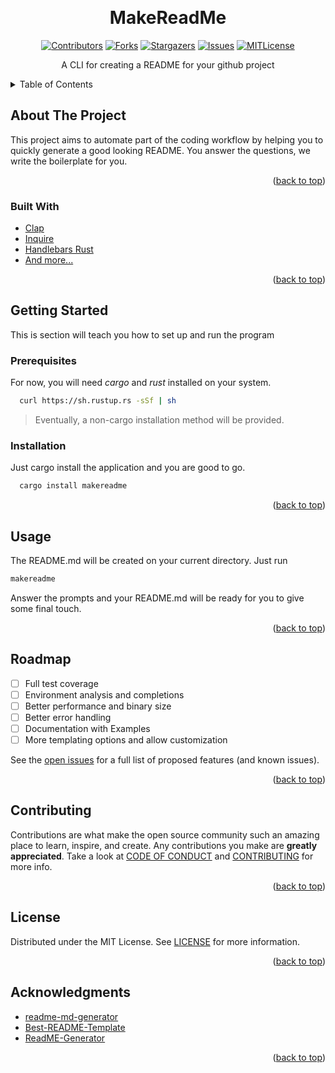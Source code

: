 <a align="center" name="readme-top"></a>

<!-- PROJECT LOGO -->
<br />
<div align="center">
  <h1 align="center">MakeReadMe</h1>

<!-- PROJECT SHIELDS -->
[![Contributors][contributors-shield]][contributors-url]
[![Forks][forks-shield]][forks-url]
[![Stargazers][stars-shield]][stars-url]
[![Issues][issues-shield]][issues-url]
[![MITLicense][license-shield]][license-url]
  <p align="center">
    A CLI for creating a README for your github project
 
  </p>
</div>


<!-- TABLE OF CONTENTS -->
<details>
  <summary>Table of Contents</summary>
  <ol>
    <li>
      <a href="#about-the-project">About The Project</a>
      <ul>
        <li><a href="#built-with">Built With</a></li>
      </ul>
    </li>
    <li>
      <a href="#getting-started">Getting Started</a>
      <ul>
        <li><a href="#prerequisites">Prerequisites</a></li>
        <li><a href="#installation">Installation</a></li>
      </ul>
    </li>
    <li><a href="#usage">Usage</a></li>
    <li><a href="#roadmap">Roadmap</a></li>
    <li><a href="#contributing">Contributing</a></li>
    <li><a href="#license">License</a></li>
    <li><a href="#acknowledgments">Acknowledgments</a></li>
  </ol>
</details>



<!-- ABOUT THE PROJECT -->
## About The Project
This project aims to automate part of the coding workflow by helping you to quickly generate a good looking README. You answer the questions, we write the boilerplate for you.


<p align="right">(<a href="#readme-top">back to top</a>)</p>


### Built With
- [Clap](https://github.com/clap-rs/clap)
- [Inquire](https://github.com/mikaelmello/inquire)
- [Handlebars Rust](https://github.com/sunng87/handlebars-rust)
- [And more...](/Cargo.toml)


<p align="right">(<a href="#readme-top">back to top</a>)</p>


<!-- GETTING STARTED -->
## Getting Started
  This is section will teach you how to set up and run the program

### Prerequisites
  For now, you will need *cargo* and *rust* installed on your system.
  ```sh
    curl https://sh.rustup.rs -sSf | sh 
  ```
  > Eventually, a non-cargo installation method will be provided.

### Installation
  Just cargo install the application and you are good to go.
````sh
  cargo install makereadme
``````

<p align="right">(<a href="#readme-top">back to top</a>)</p>



<!-- USAGE EXAMPLES -->
## Usage
  The README.md will be created on your current directory.
  Just run 
  ```sh
  makereadme
  ```
  Answer the prompts and your README.md will be ready for you to give some final touch.


<p align="right">(<a href="#readme-top">back to top</a>)</p>


<!-- ROADMAP -->
## Roadmap
 - [ ] Full test coverage
 - [ ] Environment analysis and completions
 - [ ] Better performance and binary size
 - [ ] Better error handling
 - [ ] Documentation with Examples
 - [ ] More templating options and allow customization

See the [open issues](https://github.com/github_username/repo_name/issues) for a full list of proposed features (and known issues).

<p align="right">(<a href="#readme-top">back to top</a>)</p>

<!-- CONTRIBUTING -->
## Contributing

Contributions are what make the open source community such an amazing place to learn, inspire, and create. Any contributions you make are **greatly appreciated**.
Take a look at [CODE OF CONDUCT](/CODE_OF_CONDUCT.md) and [CONTRIBUTING](/CONTRIBUTING.md) for more info.

<p align="right">(<a href="#readme-top">back to top</a>)</p>

<!-- LICENSE -->
## License

Distributed under the MIT License. See [LICENSE](/LICENSE) for more information.

<p align="right">(<a href="#readme-top">back to top</a>)</p>


<!-- ACKNOWLEDGMENTS -->
## Acknowledgments
  - [readme-md-generator](https://github.com/kefranabg/readme-md-generator)
  - [Best-README-Template](https://github.com/othneildrew/Best-README-Template)
  - [ReadME-Generator](https://github.com/ShaanCoding/ReadME-Generator)


<p align="right">(<a href="#readme-top">back to top</a>)</p>


<!-- MARKDOWN LINKS & IMAGES -->
<!-- https://www.markdownguide.org/basic-syntax/#reference-style-links -->
[contributors-shield]: https://img.shields.io/github/contributors/caio-bernardo/MakeReadme.svg?style=for-the-badge  
[contributors-url]: https://github.com/caio-bernardo/MakeReadme/graphs/contributors
[forks-shield]: https://img.shields.io/github/forks/caio-bernardo/MakeReadme.svg?style=for-the-badge  
[forks-url]: https://github.com/caio-bernardo/MakeReadme/network/members
[stars-shield]: https://img.shields.io/github/stars/caio-bernardo/MakeReadme.svg?style=for-the-badge   
[stars-url]: https://github.com/caio-bernardo/MakeReadme/stargazers
[issues-shield]: https://img.shields.io/github/issues/caio-bernardo/MakeReadme.svg?style=for-the-badge   
[issues-url]: https://github.com/caio-bernardo/MakeReadme/issues
[license-shield]: https://img.shields.io/github/license/caio-bernardo/MakeReadme.svg?style=for-the-badge  
[license-url]: https://github.com/caio-bernardo/MakeReadme/blob/master/LICENSE

